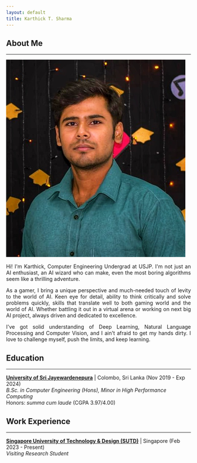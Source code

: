 ```yaml
---
layout: default
title: Karthick T. Sharma
---
```


## About Me

---

 <img class="profile-picture" src="profile.jpeg">

<p style="text-align: justify">
Hi! I'm Karthick, Computer Engineering Undergrad at USJP. I'm not just an AI enthusiast, an AI wizard who can make, even the most boring algorithms seem like a thrilling adventure.
</p>

<p style="text-align: justify">
As a gamer, I bring a unique perspective and much-needed touch of levity to the world of AI. Keen eye for detail, ability to think critically and solve problems quickly, skills that translate well to both gaming world and the world of AI. Whether battling it out in a virtual arena or working on next big AI project, always driven and dedicated to excellence.
</p>

<p style="text-align: justify">
I've got solid understanding of Deep Learning, Natural Language Processing and Computer Vision, and I ain't afraid to get my hands dirty. I love to challenge myself, push the limits, and keep learning.
</p>

## Education

---

**[University of Sri Jayewardenepura](https://eng.sjp.ac.lk/)** | Colombo, Sri Lanka (Nov 2019 - Exp 2024) <br>
_B.Sc. in Computer Engineering (Hons), Minor in High Performance Computing_ <br>
Honors: _summa cum laude_ (CGPA 3.97/4.00)

## Work Experience

---

**[Singapore University of Technology & Design (SUTD)](https://www.sutd.edu.sg/)** | Singapore (Feb 2023 - Present) <br>
_Visiting Research Student_

<!-- ## Research Interest

My research interest includes but are not limited to: <br/>

- Motion Planning of mobile robots
- Convex Optimization
- Robot Control -->

<!-- ## Publications

1. Co-author: Ezzeldin, M. A., **Ali, A. M.**, Mahmoud, J. A., Rabie, S. A., & Ammar, H. H. (2022).
   Impact of Charging on Battery Life and Battery Degradation in Electric Vehicles. In M. Alam,
   R. Pillai, & N. Murugesan (Ed.), Developing Charging Infrastructure and Technologies for Electric
   Vehicles (pp. 96-113). IGI Global. ([Link](https://doi.org/10.4018/978-1-7998-6858-3.ch005)) -->
